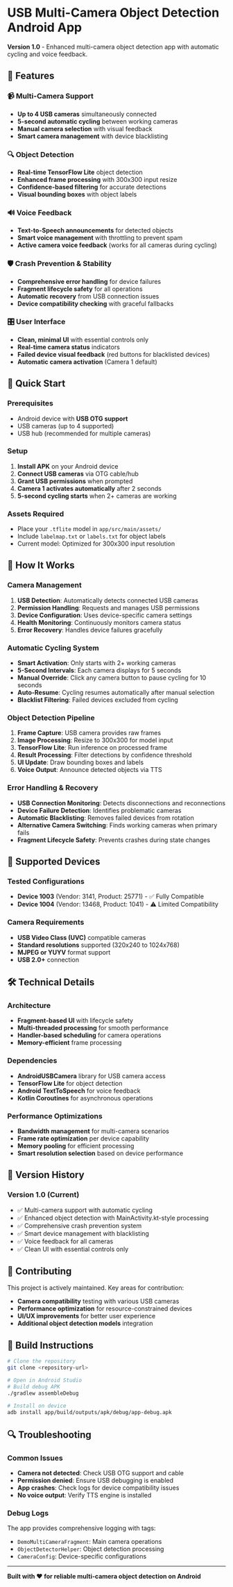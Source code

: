 # USB Multi-Camera Object Detection Android App

**Version 1.0** - Enhanced multi-camera object detection app with automatic cycling and voice feedback.

## 🌟 Features

### 📹 Multi-Camera Support
- **Up to 4 USB cameras** simultaneously connected
- **5-second automatic cycling** between working cameras
- **Manual camera selection** with visual feedback
- **Smart camera management** with device blacklisting

### 🔍 Object Detection
- **Real-time TensorFlow Lite** object detection
- **Enhanced frame processing** with 300x300 input resize
- **Confidence-based filtering** for accurate detections
- **Visual bounding boxes** with object labels

### 🔊 Voice Feedback
- **Text-to-Speech announcements** for detected objects
- **Smart voice management** with throttling to prevent spam
- **Active camera voice feedback** (works for all cameras during cycling)

### 🛡️ Crash Prevention & Stability
- **Comprehensive error handling** for device failures
- **Fragment lifecycle safety** for all operations
- **Automatic recovery** from USB connection issues
- **Device compatibility checking** with graceful fallbacks

### 🎛️ User Interface
- **Clean, minimal UI** with essential controls only
- **Real-time camera status** indicators
- **Failed device visual feedback** (red buttons for blacklisted devices)
- **Automatic camera activation** (Camera 1 default)

## 🚀 Quick Start

### Prerequisites
- Android device with **USB OTG support**
- USB cameras (up to 4 supported)
- USB hub (recommended for multiple cameras)

### Setup
1. **Install APK** on your Android device
2. **Connect USB cameras** via OTG cable/hub
3. **Grant USB permissions** when prompted
4. **Camera 1 activates automatically** after 2 seconds
5. **5-second cycling starts** when 2+ cameras are working

### Assets Required
- Place your `.tflite` model in `app/src/main/assets/`
- Include `labelmap.txt` or `labels.txt` for object labels
- Current model: Optimized for 300x300 input resolution

## 🔧 How It Works

### Camera Management
1. **USB Detection**: Automatically detects connected USB cameras
2. **Permission Handling**: Requests and manages USB permissions
3. **Device Configuration**: Uses device-specific camera settings
4. **Health Monitoring**: Continuously monitors camera status
5. **Error Recovery**: Handles device failures gracefully

### Automatic Cycling System
- **Smart Activation**: Only starts with 2+ working cameras
- **5-Second Intervals**: Each camera displays for 5 seconds
- **Manual Override**: Click any camera button to pause cycling for 10 seconds
- **Auto-Resume**: Cycling resumes automatically after manual selection
- **Blacklist Filtering**: Failed devices excluded from cycling

### Object Detection Pipeline
1. **Frame Capture**: USB camera provides raw frames
2. **Image Processing**: Resize to 300x300 for model input
3. **TensorFlow Lite**: Run inference on processed frame
4. **Result Processing**: Filter detections by confidence threshold
5. **UI Update**: Draw bounding boxes and labels
6. **Voice Output**: Announce detected objects via TTS

### Error Handling & Recovery
- **USB Connection Monitoring**: Detects disconnections and reconnections
- **Device Failure Detection**: Identifies problematic cameras
- **Automatic Blacklisting**: Removes failed devices from rotation
- **Alternative Camera Switching**: Finds working cameras when primary fails
- **Fragment Lifecycle Safety**: Prevents crashes during state changes

## 📱 Supported Devices

### Tested Configurations
- **Device 1003** (Vendor: 3141, Product: 25771) - ✅ Fully Compatible
- **Device 1004** (Vendor: 13468, Product: 1041) - ⚠️ Limited Compatibility

### Camera Requirements
- **USB Video Class (UVC)** compatible cameras
- **Standard resolutions** supported (320x240 to 1024x768)
- **MJPEG or YUYV** format support
- **USB 2.0+** connection

## 🛠️ Technical Details

### Architecture
- **Fragment-based UI** with lifecycle safety
- **Multi-threaded processing** for smooth performance
- **Handler-based scheduling** for camera operations
- **Memory-efficient** frame processing

### Dependencies
- **AndroidUSBCamera** library for USB camera access
- **TensorFlow Lite** for object detection
- **Android TextToSpeech** for voice feedback
- **Kotlin Coroutines** for asynchronous operations

### Performance Optimizations
- **Bandwidth management** for multi-camera scenarios
- **Frame rate optimization** per device capability
- **Memory pooling** for efficient processing
- **Smart resolution selection** based on device performance

## 🔄 Version History

### Version 1.0 (Current)
- ✅ Multi-camera support with automatic cycling
- ✅ Enhanced object detection with MainActivity.kt-style processing
- ✅ Comprehensive crash prevention system
- ✅ Smart device management with blacklisting
- ✅ Voice feedback for all cameras
- ✅ Clean UI with essential controls only

## 🤝 Contributing

This project is actively maintained. Key areas for contribution:
- **Camera compatibility** testing with various USB cameras
- **Performance optimization** for resource-constrained devices
- **UI/UX improvements** for better user experience
- **Additional object detection models** integration

## 📄 Build Instructions

```bash
# Clone the repository
git clone <repository-url>

# Open in Android Studio
# Build debug APK
./gradlew assembleDebug

# Install on device
adb install app/build/outputs/apk/debug/app-debug.apk
```

## 🔍 Troubleshooting

### Common Issues
- **Camera not detected**: Check USB OTG support and cable
- **Permission denied**: Ensure USB debugging is enabled
- **App crashes**: Check logs for device compatibility issues
- **No voice output**: Verify TTS engine is installed

### Debug Logs
The app provides comprehensive logging with tags:
- `DemoMultiCameraFragment`: Main camera operations
- `ObjectDetectorHelper`: Object detection processing
- `CameraConfig`: Device-specific configurations

---

**Built with ❤️ for reliable multi-camera object detection on Android**
